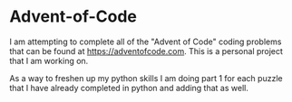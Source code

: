 # Advent-of-Code
I am attempting to complete all of the "Advent of Code" coding
problems that can be found at https://adventofcode.com. This
is a personal project that I am working on.

As a way to freshen up my python skills I am doing part 1
for each puzzle that I have already completed in python and
adding that as well.
